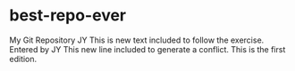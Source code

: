 # best-repo-ever
My Git Repository JY
This is new text included to follow the exercise. Entered by JY
This new line included to generate a conflict. This is the first edition.
